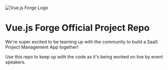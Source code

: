 ![Vue.js Forge Logo](https://vuejsforge.com/images/logo.svg)

# Vue.js Forge Official Project Repo

We're super excited to be teaming up with the community to build a SaaS Project Management App together! 

Use this repo to keep up with the code as it's being worked on live by event speakers.
